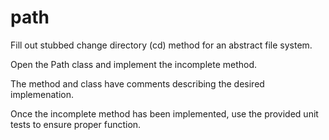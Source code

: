 # path

Fill out stubbed change directory (cd) method for an abstract file system.

Open the Path class and implement the incomplete method. 

The method and class have comments describing the desired implemenation.

Once the incomplete method has been implemented, use the provided unit tests to ensure proper function.
